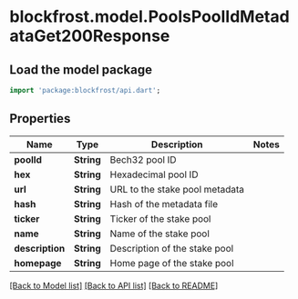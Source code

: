 # blockfrost.model.PoolsPoolIdMetadataGet200Response

## Load the model package
```dart
import 'package:blockfrost/api.dart';
```

## Properties
Name | Type | Description | Notes
------------ | ------------- | ------------- | -------------
**poolId** | **String** | Bech32 pool ID | 
**hex** | **String** | Hexadecimal pool ID | 
**url** | **String** | URL to the stake pool metadata | 
**hash** | **String** | Hash of the metadata file | 
**ticker** | **String** | Ticker of the stake pool | 
**name** | **String** | Name of the stake pool | 
**description** | **String** | Description of the stake pool | 
**homepage** | **String** | Home page of the stake pool | 

[[Back to Model list]](../README.md#documentation-for-models) [[Back to API list]](../README.md#documentation-for-api-endpoints) [[Back to README]](../README.md)


